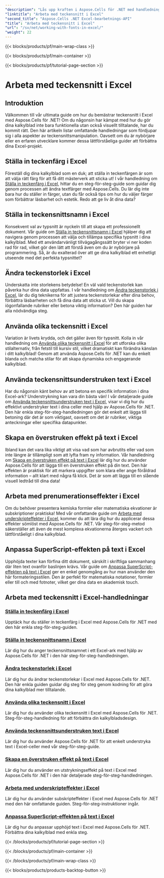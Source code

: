 ```yaml
---
"description": "Lås upp kraften i Aspose.Cells för .NET med handledningar om hur du arbetar med teckensnitt i Excel, från att ställa in färger till att tillämpa stilar för fantastiska kalkylblad."
"linktitle": "Arbeta med teckensnitt i Excel"
"second_title": "Aspose.Cells .NET Excel-bearbetnings-API"
"title": "Arbeta med teckensnitt i Excel"
"url": "/sv/net/working-with-fonts-in-excel/"
"weight": 22
---
```


{{< blocks/products/pf/main-wrap-class >}}

{{< blocks/products/pf/main-container >}}

{{< blocks/products/pf/tutorial-page-section >}}

# Arbeta med teckensnitt i Excel

## Introduktion

Välkommen till vår ultimata guide om hur du bemästrar teckensnitt i Excel med Aspose.Cells för .NET! Om du någonsin har kämpat med hur du gör dina kalkylblad inte bara funktionella utan också visuellt tilltalande, har du kommit rätt. Den här artikeln listar omfattande handledningar som fördjupar sig i alla aspekter av teckensnittsmanipulation. Oavsett om du är nybörjare eller en erfaren utvecklare kommer dessa lättförståeliga guider att förbättra dina Excel-projekt.

## Ställa in teckenfärg i Excel

Föreställ dig dina kalkylblad som en duk; att ställa in teckenfärgen är som att välja rätt färg för att få ditt mästerverk att sticka ut! I vår handledning om [Ställa in teckenfärg i Excel](./setting-font-color/), hittar du en steg-för-steg-guide som guidar dig genom processen att ändra textfärger med Aspose.Cells. Du lär dig inte bara hur du ställer in färger, utan du får också tips om hur du väljer färger som förbättrar läsbarhet och estetik. Redo att ge liv åt dina data?

## Ställa in teckensnittsnamn i Excel

Konsekvent val av typsnitt är nyckeln till att skapa ett professionellt dokument. Vår guide om [Ställa in teckensnittsnamn i Excel](./setting-font-name/) hjälper dig att navigera genom processen att välja och tillämpa specifika typsnitt i dina kalkylblad. Med ett användarvänligt tillvägagångssätt bryter vi ner koden rad för rad, vilket gör den lätt att förstå även om du är nybörjare på programmering. Så, är du exalterad över att ge dina kalkylblad ett enhetligt utseende med det perfekta typsnittet? 

## Ändra teckenstorlek i Excel

Underskatta inte storlekens betydelse! En väl vald teckenstorlek kan påverka hur dina data uppfattas. I vår handledning om [Ändra teckenstorlek i Excel](./changing-font-size/), lär du dig teknikerna för att justera teckenstorlekar efter dina behov, förbättra läsbarheten och få dina data att sticka ut. Vill du skapa iögonfallande rubriker eller betona viktig information? Den här guiden har alla nödvändiga steg. 

## Använda olika teckensnitt i Excel

Variation är livets krydda, och det gäller även för typsnitt. Kolla in vår handledning om [Använda olika teckensnitt i Excel](./applying-different-fonts-styles/) för att utforska olika stilalternativ, från fetstil till kursiv stil, vilket dramatiskt kan förändra känslan i ditt kalkylblad! Genom att använda Aspose.Cells för .NET kan du enkelt blanda och matcha stilar för att skapa dynamiska och engagerande kalkylblad. 

## Använda teckensnittsunderstruken text i Excel

Har du någonsin känt behov av att betona en specifik information i dina Excel-ark? Understrykning kan vara din bästa vän! I vår detaljerade guide om [Använda teckensnittsunderstruken text i Excel](./using-font-underline-type/), visar vi dig hur du effektivt understryker text i dina celler med hjälp av Aspose.Cells för .NET. Den här enkla steg-för-steg-handledningen gör det enkelt att lägga till betoning där det är som viktigast, oavsett om det är rubriker, viktiga anteckningar eller specifika datapunkter.

## Skapa en överstruken effekt på text i Excel

Ibland kan det vara lika viktigt att visa vad som har avbrutits eller vad som inte längre är tillämpligt som att lyfta fram ny information. Vår handledning om [Skapa en överstruken effekt på text i Excel](./creating-strike-out-effect/) lär dig hur du använder Aspose.Cells för att lägga till en överstruken effekt på din text. Den här effekten är praktisk för att markera uppgifter som klara eller ange föråldrad information – allt klart med några få klick. Det är som att lägga till en slående visuell ledtråd till dina data!

## Arbeta med prenumerationseffekter i Excel

Om du behöver presentera kemiska formler eller matematiska ekvationer är subskriptioner praktiska! Med vår omfattande guide om [Arbeta med underskripteffekter i Excel](./working-with-sub-script-effects/), kommer du att lära dig hur du applicerar dessa effekter sömlöst med Aspose.Cells för .NET. Vår steg-för-steg-metod säkerställer att även de mest komplexa ekvationerna återges vackert och lättförståeligt i dina kalkylblad.

## Anpassa SuperScript-effekten på text i Excel

Upphöjda texter kan förfina ditt dokument, särskilt i skriftliga sammanhang där liten text ovanför baslinjen krävs. Vår guide om [Anpassa SuperScript-effekten på text i Excel](./customizing-super-script-effect/) ger en enkel genomgång av hur man använder den här formateringsstilen. Den är perfekt för matematiska notationer, formler eller till och med fotnoter, vilket ger dina data en akademisk touch.

## Arbeta med teckensnitt i Excel-handledningar
### [Ställa in teckenfärg i Excel](./setting-font-color/)
Upptäck hur du ställer in teckenfärg i Excel med Aspose.Cells för .NET med den här enkla steg-för-steg-guiden.
### [Ställa in teckensnittsnamn i Excel](./setting-font-name/)
Lär dig hur du anger teckensnittsnamnet i ett Excel-ark med hjälp av Aspose.Cells för .NET i den här steg-för-steg-handledningen.
### [Ändra teckenstorlek i Excel](./changing-font-size/)
Lär dig hur du ändrar teckenstorlekar i Excel med Aspose.Cells för .NET. Den här enkla guiden guidar dig steg för steg genom kodning för att göra dina kalkylblad mer tilltalande.
### [Använda olika teckensnitt i Excel](./applying-different-fonts-styles/)
Lär dig hur du använder olika teckensnitt i Excel med Aspose.Cells för .NET. Steg-för-steg-handledning för att förbättra din kalkylbladsdesign.
### [Använda teckensnittsunderstruken text i Excel](./using-font-underline-type/)
Lär dig hur du använder Aspose.Cells för .NET för att enkelt understryka text i Excel-celler med vår steg-för-steg-guide.
### [Skapa en överstruken effekt på text i Excel](./creating-strike-out-effect/)
Lär dig hur du använder en utstrykningseffekt på text i Excel med Aspose.Cells för .NET i den här detaljerade steg-för-steg-handledningen.
### [Arbeta med underskripteffekter i Excel](./working-with-sub-script-effects/)
Lär dig hur du använder subskripteffekter i Excel med Aspose.Cells för .NET med den här omfattande guiden. Steg-för-steg-instruktioner ingår.
### [Anpassa SuperScript-effekten på text i Excel](./customizing-super-script-effect/)
Lär dig hur du anpassar upphöjd text i Excel med Aspose.Cells för .NET. Förbättra dina kalkylblad med enkla steg.

{{< /blocks/products/pf/tutorial-page-section >}}

{{< /blocks/products/pf/main-container >}}

{{< /blocks/products/pf/main-wrap-class >}}

{{< blocks/products/products-backtop-button >}}